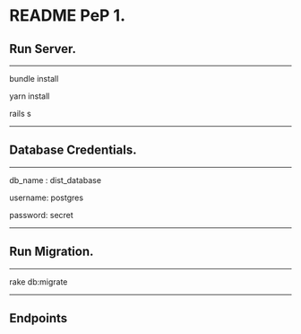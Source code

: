 # README PeP 1.

## Run Server.

---

bundle install

yarn install

rails s

---

## Database Credentials.

---

db_name : dist_database

username: postgres

password: secret

---

## Run Migration.

---

rake db:migrate

---

## Endpoints